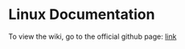 # Linux Documentation

To view the wiki, go to the official github page: [link](https://yatish609.github.io/linux-wiki)
